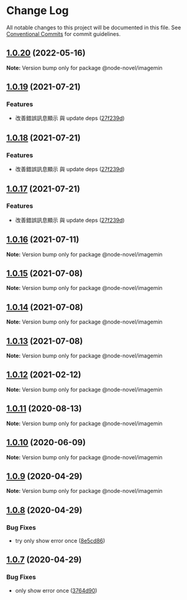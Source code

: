 # Change Log

All notable changes to this project will be documented in this file.
See [Conventional Commits](https://conventionalcommits.org) for commit guidelines.

## [1.0.20](https://github.com/bluelovers/ws-epub2/compare/@node-novel/imagemin@1.0.19...@node-novel/imagemin@1.0.20) (2022-05-16)

**Note:** Version bump only for package @node-novel/imagemin





## [1.0.19](https://github.com/bluelovers/ws-epub2/compare/@node-novel/imagemin@1.0.16...@node-novel/imagemin@1.0.19) (2021-07-21)


### Features

* 改善錯誤訊息顯示 與 update deps ([27f239d](https://github.com/bluelovers/ws-epub2/commit/27f239d1996d1b41df3afbd426d4c4138114301e))





## [1.0.18](https://github.com/bluelovers/ws-epub2/compare/@node-novel/imagemin@1.0.16...@node-novel/imagemin@1.0.18) (2021-07-21)


### Features

* 改善錯誤訊息顯示 與 update deps ([27f239d](https://github.com/bluelovers/ws-epub2/commit/27f239d1996d1b41df3afbd426d4c4138114301e))





## [1.0.17](https://github.com/bluelovers/ws-epub2/compare/@node-novel/imagemin@1.0.16...@node-novel/imagemin@1.0.17) (2021-07-21)


### Features

* 改善錯誤訊息顯示 與 update deps ([27f239d](https://github.com/bluelovers/ws-epub2/commit/27f239d1996d1b41df3afbd426d4c4138114301e))





## [1.0.16](https://github.com/bluelovers/ws-epub2/compare/@node-novel/imagemin@1.0.15...@node-novel/imagemin@1.0.16) (2021-07-11)

**Note:** Version bump only for package @node-novel/imagemin





## [1.0.15](https://github.com/bluelovers/ws-epub2/compare/@node-novel/imagemin@1.0.14...@node-novel/imagemin@1.0.15) (2021-07-08)

**Note:** Version bump only for package @node-novel/imagemin





## [1.0.14](https://github.com/bluelovers/ws-epub2/compare/@node-novel/imagemin@1.0.13...@node-novel/imagemin@1.0.14) (2021-07-08)

**Note:** Version bump only for package @node-novel/imagemin





## [1.0.13](https://github.com/bluelovers/ws-epub2/compare/@node-novel/imagemin@1.0.12...@node-novel/imagemin@1.0.13) (2021-07-08)

**Note:** Version bump only for package @node-novel/imagemin





## [1.0.12](https://github.com/bluelovers/ws-epub2/compare/@node-novel/imagemin@1.0.11...@node-novel/imagemin@1.0.12) (2021-02-12)

**Note:** Version bump only for package @node-novel/imagemin





## [1.0.11](https://github.com/bluelovers/ws-epub2/compare/@node-novel/imagemin@1.0.10...@node-novel/imagemin@1.0.11) (2020-08-13)

**Note:** Version bump only for package @node-novel/imagemin





## [1.0.10](https://github.com/bluelovers/ws-epub2/compare/@node-novel/imagemin@1.0.9...@node-novel/imagemin@1.0.10) (2020-06-09)

**Note:** Version bump only for package @node-novel/imagemin





## [1.0.9](https://github.com/bluelovers/ws-epub2/compare/@node-novel/imagemin@1.0.8...@node-novel/imagemin@1.0.9) (2020-04-29)

**Note:** Version bump only for package @node-novel/imagemin





## [1.0.8](https://github.com/bluelovers/ws-epub2/compare/@node-novel/imagemin@1.0.7...@node-novel/imagemin@1.0.8) (2020-04-29)


### Bug Fixes

* try only show error once ([8e5cd86](https://github.com/bluelovers/ws-epub2/commit/8e5cd86254e2f3b56406270d6e49f2856461173f))





## [1.0.7](https://github.com/bluelovers/ws-epub2/compare/@node-novel/imagemin@1.0.6...@node-novel/imagemin@1.0.7) (2020-04-29)


### Bug Fixes

* only show error once ([3764d90](https://github.com/bluelovers/ws-epub2/commit/3764d9057fdbf83b0fb0c220ca8462f213de4540))
